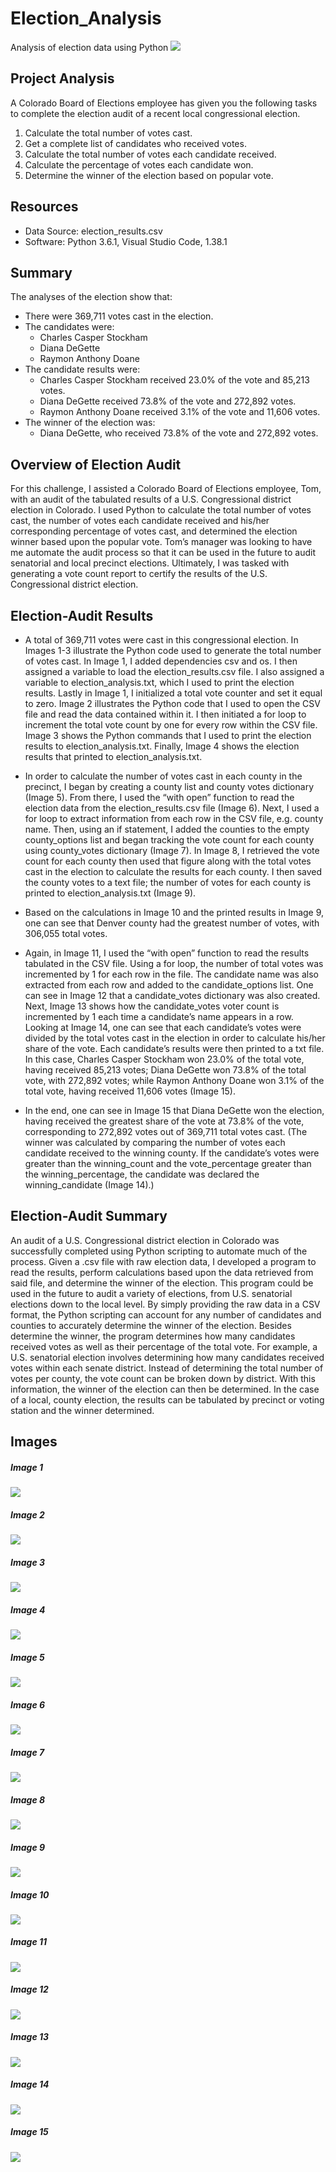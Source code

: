 # Election_Analysis
Analysis of election data using Python
![](Resources/Images/Image16PythonLogo.jpeg)

## Project Analysis
A Colorado Board of Elections employee has given you the following tasks to complete the election audit of a recent local congressional election.

1. Calculate the total number of votes cast.
2. Get a complete list of candidates who received votes.
3. Calculate the total number of votes each candidate received.
4. Calculate the percentage of votes each candidate won.
5. Determine the winner of the election based on popular vote.

## Resources
- Data Source: election_results.csv
- Software: Python 3.6.1, Visual Studio Code, 1.38.1

## Summary
The analyses of the election show that:
- There were 369,711 votes cast in the election.
- The candidates were:
    - Charles Casper Stockham
    - Diana DeGette
    - Raymon Anthony Doane
- The candidate results were:
    - Charles Casper Stockham received 23.0% of the vote and 85,213 votes.
    - Diana DeGette received 73.8% of the vote and 272,892 votes.
    - Raymon Anthony Doane received 3.1% of the vote and 11,606 votes.
- The winner of the election was:
    - Diana DeGette, who received 73.8% of the vote and 272,892 votes.

## Overview of Election Audit

For this challenge, I assisted a Colorado Board of Elections employee, Tom, with an audit of the tabulated results of a U.S. Congressional district election in Colorado. I used Python to calculate the total number of votes cast, the number of votes each candidate received and his/her corresponding percentage of votes cast, and determined the election winner based upon the popular vote. Tom’s manager was looking to have me automate the audit process so that it can be used in the future to audit senatorial and local precinct elections. Ultimately, I was tasked with generating a vote count report to certify the results of the U.S. Congressional district election.

## Election-Audit Results

* A total of 369,711 votes were cast in this congressional election. In Images 1-3 illustrate the Python code used to generate the total number of votes cast. In Image 1, I added dependencies csv and os. I then assigned a variable to load the election_results.csv file. I also assigned a variable to election_analysis.txt, which I used to print the election results. Lastly in Image 1, I initialized a total vote counter and set it equal to zero. Image 2 illustrates the Python code that I used to open the CSV file and read the data contained within it. I then initiated a for loop to increment the total vote count by one for every row within the CSV file. Image 3 shows the Python commands that I used to print the election results to election_analysis.txt. Finally, Image 4 shows the election results that printed to election_analysis.txt.

* In order to calculate the number of votes cast in each county in the precinct, I began by creating a county list and county votes dictionary (Image 5). From there, I used the “with open” function to read the election data from the election_results.csv file (Image 6). Next, I used a for loop to extract information from each row in the CSV file, e.g. county name. Then, using an if statement, I added the counties to the empty county_options list and began tracking the vote count for each county using county_votes dictionary (Image 7). In Image 8, I retrieved the vote count for each county then used that figure along with the total votes cast in the election to calculate the results for each county. I then saved the county votes to a text file; the number of votes for each county is printed to election_analysis.txt (Image 9). 

* Based on the calculations in Image 10 and the printed results in Image 9, one can see that Denver county had the greatest number of votes, with 306,055 total votes.

* Again, in Image 11, I used the “with open” function to read the results tabulated in the CSV file. Using a for loop, the number of total votes was incremented by 1 for each row in the file. The candidate name was also extracted from each row and added to the candidate_options list. One can see in Image 12 that a candidate_votes dictionary was also created. Next, Image 13 shows how the candidate_votes voter count is incremented by 1 each time a candidate’s name appears in a row. Looking at Image 14, one can see that each candidate’s votes were divided by the total votes cast in the election in order to calculate his/her share of the vote. Each candidate’s results were then printed to a txt file. In this case, Charles Casper Stockham won 23.0% of the total vote, having received 85,213 votes; Diana DeGette won 73.8% of the total vote, with 272,892 votes; while Raymon Anthony Doane won 3.1% of the total vote, having received 11,606 votes (Image 15).

* In the end, one can see in Image 15 that Diana DeGette won the election, having received the greatest share of the vote at 73.8% of the vote, corresponding to 272,892 votes out of 369,711 total votes cast. (The winner was calculated by comparing the number of votes each candidate received to the winning county. If the candidate’s votes were greater than the winning_count and the vote_percentage greater than the winning_percentage, the candidate was declared the winning_candidate (Image 14).)

## Election-Audit Summary

An audit of a U.S. Congressional district election in Colorado was successfully completed using Python scripting to automate much of the process. Given a .csv file with raw election data, I developed a program to read the results, perform calculations based upon the data retrieved from said file, and determine the winner of the election. This program could be used in the future to audit a variety of elections, from U.S. senatorial elections down to the local level. By simply providing the raw data in a CSV format, the Python scripting can account for any number of candidates and counties to accurately determine the winner of the election. Besides determine the winner, the program determines how many candidates received votes as well as their percentage of the total vote. For example, a U.S. senatorial election involves determining how many candidates received votes within each senate district. Instead of determining the total number of votes per county, the vote count can be broken down by district. With this information, the winner of the election can then be determined. In the case of a local, county election, the results can be tabulated by precinct or voting station and the winner determined.

## Images
##### Image 1
![](Resources/Images/Image1_TotalVotesCast.png)

##### Image 2
![](Resources/Images/Image2_ReadCSVFile.png)

##### Image 3
![](Resources/Images/Image3_PrintElectionResults.png)

##### Image 4
![](Resources/Images/Image4_PrintedElectionResults.png)

##### Image 5
![](Resources/Images/Image5_CountyListAndDictionary.png)

##### Image 6
![](Resources/Images/Image6_ReadCSVFileObtainCounty.png)

##### Image 7
![](Resources/Images/Image7_CountiesList.png)

##### Image 8
![](Resources/Images/Image8_PrintCountyResults.png)

##### Image 9
![](Resources/Images/Image9_PrintedCountyResults.png)

##### Image 10
![](Resources/Images/Image10_LargestCounty.png)

##### Image 11
![](Resources/Images/Image11_CandidateList.png)

##### Image 12
![](Resources/Images/Image12_CandidateVotes.png)

##### Image 13
![](Resources/Images/Image13_TrackCandidateVotes.png)

##### Image 14
![](Resources/Images/Image14_CalcWinningVote.png)

##### Image 15
![](Resources/Images/Image15_WinningVotePrintout.png)
